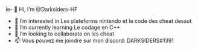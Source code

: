 le- 👋 Hi, I’m @Darksiders-HF
- 👀 I’m interested in  Les plateforms nintendo et le code des cheat dessut
- 🌱 I’m currently learning  Le codage en C++
- 💞️ I’m looking to collaborate on  les cheat
- 📫 Vous pouvez me joindre sur mon discord: DARKSIDERS#1391

<!---
Darksiders-HF/Darksiders-HF is a ✨ special ✨ repository because its `README.md` (this file) appears on your GitHub profile."
--->

